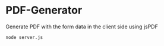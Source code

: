 # PDF-Generator

Generate PDF with the form data in the client side using jsPDF


```
node server.js
```
